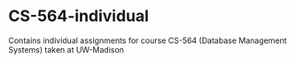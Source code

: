 # CS-564-individual
Contains individual assignments for course CS-564 (Database Management Systems) taken at UW-Madison
